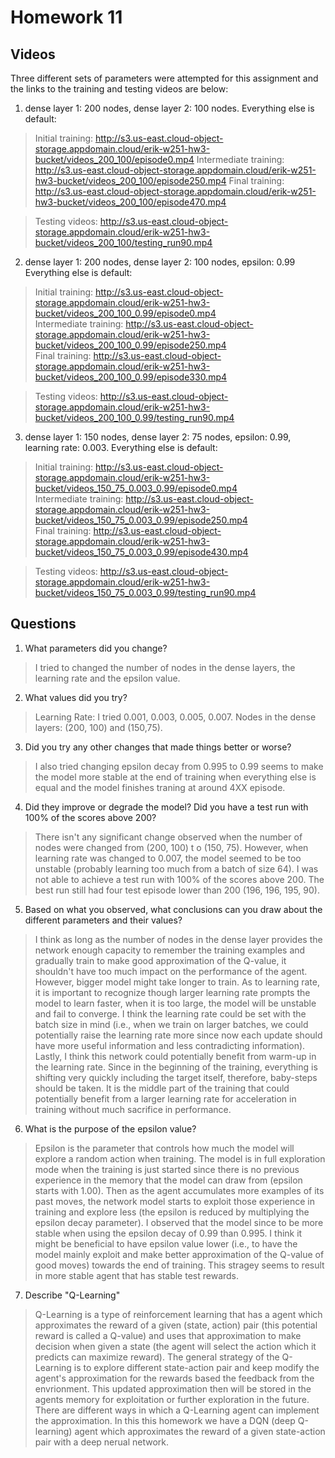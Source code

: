 # Homework 11

## Videos
Three different sets of parameters were attempted for this assignment and the links to the training and testing videos are below:

1. dense layer 1: 200 nodes, dense layer 2: 100 nodes. Everything else is default:  
> Initial training: http://s3.us-east.cloud-object-storage.appdomain.cloud/erik-w251-hw3-bucket/videos_200_100/episode0.mp4
> Intermediate training: http://s3.us-east.cloud-object-storage.appdomain.cloud/erik-w251-hw3-bucket/videos_200_100/episode250.mp4
> Final training: http://s3.us-east.cloud-object-storage.appdomain.cloud/erik-w251-hw3-bucket/videos_200_100/episode470.mp4

> Testing videos: http://s3.us-east.cloud-object-storage.appdomain.cloud/erik-w251-hw3-bucket/videos_200_100/testing_run90.mp4

2. dense layer 1: 200 nodes, dense layer 2: 100 nodes, epsilon: 0.99 Everything else is default:
> Initial training: http://s3.us-east.cloud-object-storage.appdomain.cloud/erik-w251-hw3-bucket/videos_200_100_0.99/episode0.mp4  
> Intermediate training: http://s3.us-east.cloud-object-storage.appdomain.cloud/erik-w251-hw3-bucket/videos_200_100_0.99/episode250.mp4  
> Final training: http://s3.us-east.cloud-object-storage.appdomain.cloud/erik-w251-hw3-bucket/videos_200_100_0.99/episode330.mp4

> Testing videos: http://s3.us-east.cloud-object-storage.appdomain.cloud/erik-w251-hw3-bucket/videos_200_100_0.99/testing_run90.mp4

3. dense layer 1: 150 nodes, dense layer 2: 75 nodes, epsilon: 0.99, learning rate: 0.003. Everything else is default:
> Initial training: http://s3.us-east.cloud-object-storage.appdomain.cloud/erik-w251-hw3-bucket/videos_150_75_0.003_0.99/episode0.mp4  
> Intermediate training: http://s3.us-east.cloud-object-storage.appdomain.cloud/erik-w251-hw3-bucket/videos_150_75_0.003_0.99/episode250.mp4  
> Final training: http://s3.us-east.cloud-object-storage.appdomain.cloud/erik-w251-hw3-bucket/videos_150_75_0.003_0.99/episode430.mp4

> Testing videos: http://s3.us-east.cloud-object-storage.appdomain.cloud/erik-w251-hw3-bucket/videos_150_75_0.003_0.99/testing_run90.mp4


## Questions

1. What parameters did you change?
> I tried to changed the number of nodes in the dense layers, the learning rate and the epsilon value.
2. What values did you try?
> Learning Rate: I tried 0.001, 0.003, 0.005, 0.007.
> Nodes in the dense layers: (200, 100) and (150,75).

3. Did you try any other changes that made things better or worse?
> I also tried changing epsilon decay from 0.995 to 0.99 seems to make the model more stable at the end of training when everything else is equal and the model finishes traning at around 4XX episode.

4. Did they improve or degrade the model? Did you have a test run with 100% of the scores above 200?
> There isn't any significant change observed when the number of nodes were changed from (200, 100) t
o (150, 75). However, when learning rate was changed to 0.007, the model seemed to be too unstable (probably learning too much from a batch of size 64).
> I was not able to achieve a test run with 100% of the scores above 200. The best run still had four test episode lower than 200 (196, 196, 195, 90).

5. Based on what you observed, what conclusions can you draw about the different parameters and their values?
> I think as long as the number of nodes in the dense layer provides the network enough capacity to remember the training examples and gradually train to make good approximation of the Q-value, it shouldn't have too much impact on the performance of the agent. However, bigger model might take longer to train. As to learning rate, it is important to recognize though larger learning rate prompts the model to learn faster, when it is too large, the model will be unstable and fail to converge. I think the learning rate could be set with the batch size in mind (i.e., when we train on larger batches, we could potentially raise the learning rate more since now each update should have more useful information and less contradicting information). Lastly, I think this network could potentially benefit from warm-up in the learning rate. Since in the beginning of the training, everything is shifting very quickly including the target itself, therefore, baby-steps should be taken. It is the middle part of the training that could potentially benefit from a larger learning rate for acceleration in training without much sacrifice in performance.

6. What is the purpose of the epsilon value?
> Epsilon is the parameter that controls how much the model will explore a random action when training. The model is in full exploration mode when the training is just started since there is no previous experience in the memory that the model can draw from (epsilon starts with 1.00). Then as the agent accumulates more examples of its past moves, the network model starts to exploit those experience in training and explore less (the epsilon is reduced by multiplying the epsilon decay parameter). I observed that the model since to be more stable when using the epsilon decay of 0.99 than 0.995. I think it might be beneficial to have epsilon value lower (i.e., to have the model mainly exploit and make better approximation of the Q-value of good moves) towards the end of training. This stragey seems to result in more stable agent that has stable test rewards.

7. Describe "Q-Learning"
> Q-Learning is a type of reinforcement learning that has a agent which approximates the reward of a given (state, action) pair (this potential reward is called a Q-value) and uses that approximation to make decision when given a state (the agent will select the action which it predicts can maximize reward). The general strategy of the Q-Learning is to explore different state-action pair and keep modify the agent's approximation for the rewards based the feedback from the envrionment. This updated approximation then will be stored in the agents memory for exploitation or further exploration in the future. There are different ways in which a Q-Learning agent can implement the approximation. In this this homework we have a DQN (deep Q-learning) agent which approximates the reward of a given state-action pair with a deep nerual network.  
